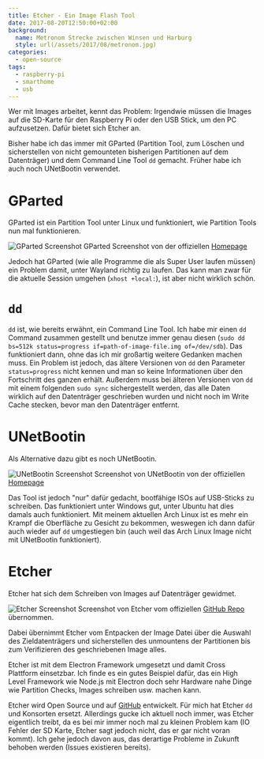 ```yaml
---
title: Etcher - Ein Image Flash Tool
date: 2017-08-20T12:50:00+02:00
background:
  name: Metronom Strecke zwischen Winsen und Harburg
  style: url(/assets/2017/08/metronom.jpg)
categories:
  - open-source
tags:
  - raspberry-pi
  - smarthome
  - usb
---
```

Wer mit Images arbeitet, kennt das Problem: Irgendwie müssen die Images auf die SD-Karte für den Raspberry Pi oder den USB Stick, um den PC aufzusetzen.
Dafür bietet sich Etcher an.
<!--more-->

Bisher habe ich das immer mit GParted (Partition Tool, zum Löschen und sicherstellen von nicht gemounteten bisherigen Partitionen auf dem Datenträger) und dem Command Line Tool `dd` gemacht.
Früher habe ich auch noch UNetBootin verwendet.

# GParted

GParted ist ein Partition Tool unter Linux und funktioniert, wie Partition Tools nun mal funktionieren.

![GParted Screenshot](/assets/2017/08/gparted.png)
GParted Screenshot von der offiziellen [Homepage](https://gparted.org)

Jedoch hat GParted (wie alle Programme die als Super User laufen müssen) ein Problem damit, unter Wayland richtig zu laufen.
Das kann man zwar für die aktuelle Session umgehen (`xhost +local:`), ist aber nicht wirklich schön.

# `dd`

`dd` ist, wie bereits erwähnt, ein Command Line Tool.
Ich habe mir einen `dd` Command zusammen gestellt und benutze immer genau diesen (`sudo dd bs=512k status=progress if=path-of-image-file.img of=/dev/sdb`).
Das funktioniert dann, ohne das ich mir großartig weitere Gedanken machen muss.
Ein Problem ist jedoch, das ältere Versionen von `dd` den Parameter `status=progress` nicht kennen und man so keine Informationen über den Fortschritt des ganzen erhält.
Außerdem muss bei älteren Versionen von `dd` mit einem folgenden `sudo sync` sichergestellt werden, das alle Daten wirklich auf den Datenträger geschrieben wurden und nicht noch im Write Cache stecken, bevor man den Datenträger entfernt.

# UNetBootin

Als Alternative dazu gibt es noch UNetBootin.

![UNetBootin Screenshot](/assets/2017/08/unetbootin.jpg)
Screenshot von UNetBootin von der offiziellen [Homepage](https://unetbootin.github.io/)

Das Tool ist jedoch "nur" dafür gedacht, bootfähige ISOs auf USB-Sticks zu schreiben.
Das funktioniert unter Windows gut, unter Ubuntu hat dies damals auch funktioniert.
Mit meinem aktuellen Arch Linux ist es mehr ein Krampf die Oberfläche zu Gesicht zu bekommen, weswegen ich dann dafür auch wieder auf `dd` umgestiegen bin (auch weil das Arch Linux Image nicht mit UNetBootin funktioniert).

# Etcher

Etcher hat sich dem Schreiben von Images auf Datenträger gewidmet.

![Etcher Screenshot](/assets/2017/08/etcher.png)
Screenshot von Etcher vom offiziellen [GitHub Repo](https://github.com/resin-io/etcher) übernommen.

Dabei übernimmt Etcher vom Entpacken der Image Datei über die Auswahl des Zieldatenträgers und sicherstellen des unmountens der Partitionen bis zum Verifizieren des geschriebenen Image alles.

Etcher ist mit dem Electron Framework umgesetzt und damit Cross Plattform einsetzbar.
Ich finde es ein gutes Beispiel dafür, das ein High Level Framework wie Node.js mit Electron doch sehr Hardware nahe Dinge wie Partition Checks, Images schreiben usw. machen kann.

Etcher wird Open Source und auf [GitHub](https://github.com/resin-io/etcher) entwickelt.
Für mich hat Etcher `dd` und Konsorten ersetzt.
Allerdings gucke ich aktuell noch immer, was Etcher eigentlich treibt, da es bei mir immer noch mal zu kleinen Problem kam (IO Fehler der SD Karte, Etcher sagt jedoch nicht, das er gar nicht voran kommt).
Ich gehe jedoch davon aus, das derartige Probleme in Zukunft behoben werden (Issues existieren bereits).
